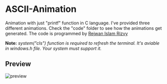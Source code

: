 # ASCII-Animation
Animation with just "printf" function in C language. I've provided three different animations. Check the "code" folder to see how the animations get generated. The code is programmed by [Rejwan Islam Rizvy](https://www.linkedin.com/in/linked-rir360)

**Note:** *system("cls") function is required to refresh the terminal. It's aviable in windows.h file. Your system must support it.*

## Preview
![preview](https://user-images.githubusercontent.com/50569315/110948897-1cee0680-836c-11eb-9c33-f8bce0949a95.gif)

